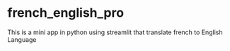 # french_english_pro
This is a mini app in python using streamlit that translate french  to English Language
